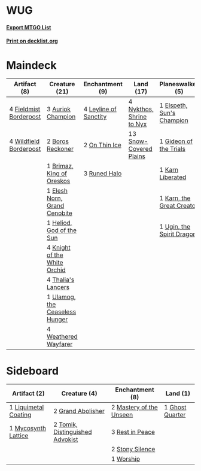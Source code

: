 # WUG

#### [Export MTGO List](../collection/WUG/WUG.txt)
#### [Print on decklist.org](http://decklist.org/?deckmain=3%09Auriok%20Champion%0A2%09Boros%20Reckoner%0A1%09Brimaz,%20King%20of%20Oreskos%0A1%09Elesh%20Norn,%20Grand%20Cenobite%0A1%09Elspeth,%20Sun's%20Champion%0A4%09Fieldmist%20Borderpost%0A1%09Gideon%20of%20the%20Trials%0A1%09Heliod,%20God%20of%20the%20Sun%0A1%09Karn%20Liberated%0A1%09Karn,%20the%20Great%20Creator%0A4%09Knight%20of%20the%20White%20Orchid%0A4%09Leyline%20of%20Sanctity%0A4%09Nykthos,%20Shrine%20to%20Nyx%0A2%09On%20Thin%20Ice%0A3%09Runed%20Halo%0A13%09Snow-Covered%20Plains%0A4%09Thalia's%20Lancers%0A1%09Ugin,%20the%20Spirit%20Dragon%0A1%09Ulamog,%20the%20Ceaseless%20Hunger%0A4%09Weathered%20Wayfarer%0A4%09Wildfield%20Borderpost&deckside=1%09Ghost%20Quarter%0A2%09Grand%20Abolisher%0A1%09Liquimetal%20Coating%0A2%09Mastery%20of%20the%20Unseen%0A1%09Mycosynth%20Lattice%0A3%09Rest%20in%20Peace%0A2%09Stony%20Silence%0A2%09Tomik,%20Distinguished%20Advokist%0A1%09Worship)
# Maindeck

|                                          Artifact (8)                                           |                                              Creature (21)                                              |                                        Enchantment (9)                                         |                                             Land (17)                                             |                                          Planeswalker (5)                                          |
|-------------------------------------------------------------------------------------------------|---------------------------------------------------------------------------------------------------------|------------------------------------------------------------------------------------------------|---------------------------------------------------------------------------------------------------|----------------------------------------------------------------------------------------------------|
|4 [Fieldmist Borderpost](http://gatherer.wizards.com/Pages/Card/Details.aspx?multiverseid=183005)|3 [Auriok Champion](http://gatherer.wizards.com/Pages/Card/Details.aspx?multiverseid=72921)              |4 [Leyline of Sanctity](http://gatherer.wizards.com/Pages/Card/Details.aspx?multiverseid=204993)|4 [Nykthos, Shrine to Nyx](http://gatherer.wizards.com/Pages/Card/Details.aspx?multiverseid=373713)|1 [Elspeth, Sun's Champion](http://gatherer.wizards.com/Pages/Card/Details.aspx?multiverseid=394361)|
|4 [Wildfield Borderpost](http://gatherer.wizards.com/Pages/Card/Details.aspx?multiverseid=179590)|2 [Boros Reckoner](http://gatherer.wizards.com/Pages/Card/Details.aspx?multiverseid=455762)              |2 [On Thin Ice](http://gatherer.wizards.com/Pages/Card/Details.aspx?multiverseid=463969)        |13 [Snow-Covered Plains](http://gatherer.wizards.com/Pages/Card/Details.aspx?multiverseid=121267)  |1 [Gideon of the Trials](http://gatherer.wizards.com/Pages/Card/Details.aspx?multiverseid=426716)   |
|                                                                                                 |1 [Brimaz, King of Oreskos](http://gatherer.wizards.com/Pages/Card/Details.aspx?multiverseid=378377)     |3 [Runed Halo](http://gatherer.wizards.com/Pages/Card/Details.aspx?multiverseid=154005)         |                                                                                                   |1 [Karn Liberated](http://gatherer.wizards.com/Pages/Card/Details.aspx?multiverseid=397828)         |
|                                                                                                 |1 [Elesh Norn, Grand Cenobite](http://gatherer.wizards.com/Pages/Card/Details.aspx?multiverseid=438584)  |                                                                                                |                                                                                                   |1 [Karn, the Great Creator](http://gatherer.wizards.com/Pages/Card/Details.aspx?multiverseid=460928)|
|                                                                                                 |1 [Heliod, God of the Sun](http://gatherer.wizards.com/Pages/Card/Details.aspx?multiverseid=373524)      |                                                                                                |                                                                                                   |1 [Ugin, the Spirit Dragon](http://gatherer.wizards.com/Pages/Card/Details.aspx?multiverseid=391948)|
|                                                                                                 |4 [Knight of the White Orchid](http://gatherer.wizards.com/Pages/Card/Details.aspx?multiverseid=178094)  |                                                                                                |                                                                                                   |                                                                                                    |
|                                                                                                 |4 [Thalia's Lancers](http://gatherer.wizards.com/Pages/Card/Details.aspx?multiverseid=414339)            |                                                                                                |                                                                                                   |                                                                                                    |
|                                                                                                 |1 [Ulamog, the Ceaseless Hunger](http://gatherer.wizards.com/Pages/Card/Details.aspx?multiverseid=402079)|                                                                                                |                                                                                                   |                                                                                                    |
|                                                                                                 |4 [Weathered Wayfarer](http://gatherer.wizards.com/Pages/Card/Details.aspx?multiverseid=83311)           |                                                                                                |                                                                                                   |                                                                                                    |


# Sideboard

|                                         Artifact (2)                                          |                                               Creature (4)                                               |                                         Enchantment (8)                                          |                                         Land (1)                                         |
|-----------------------------------------------------------------------------------------------|----------------------------------------------------------------------------------------------------------|--------------------------------------------------------------------------------------------------|------------------------------------------------------------------------------------------|
|1 [Liquimetal Coating](http://gatherer.wizards.com/Pages/Card/Details.aspx?multiverseid=389578)|2 [Grand Abolisher](http://gatherer.wizards.com/Pages/Card/Details.aspx?multiverseid=389538)              |2 [Mastery of the Unseen](http://gatherer.wizards.com/Pages/Card/Details.aspx?multiverseid=391878)|1 [Ghost Quarter](http://gatherer.wizards.com/Pages/Card/Details.aspx?multiverseid=389534)|
|1 [Mycosynth Lattice](http://gatherer.wizards.com/Pages/Card/Details.aspx?multiverseid=446209) |2 [Tomik, Distinguished Advokist](http://gatherer.wizards.com/Pages/Card/Details.aspx?multiverseid=460961)|3 [Rest in Peace](http://gatherer.wizards.com/Pages/Card/Details.aspx?multiverseid=442021)        |                                                                                          |
|                                                                                               |                                                                                                          |2 [Stony Silence](http://gatherer.wizards.com/Pages/Card/Details.aspx?multiverseid=247425)        |                                                                                          |
|                                                                                               |                                                                                                          |1 [Worship](http://gatherer.wizards.com/Pages/Card/Details.aspx?multiverseid=25553)               |                                                                                          |

